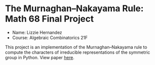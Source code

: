 # The Murnaghan–Nakayama Rule: Math 68 Final Project

- Name: Lizzie Hernandez
- Course: Algebraic Combinatorics 21F



This project is an implementation of the Murnaghan–Nakayama rule to compute the characters of irreducible representations of the symmetric group in Python. View paper [here](final-paper.ipynb).
